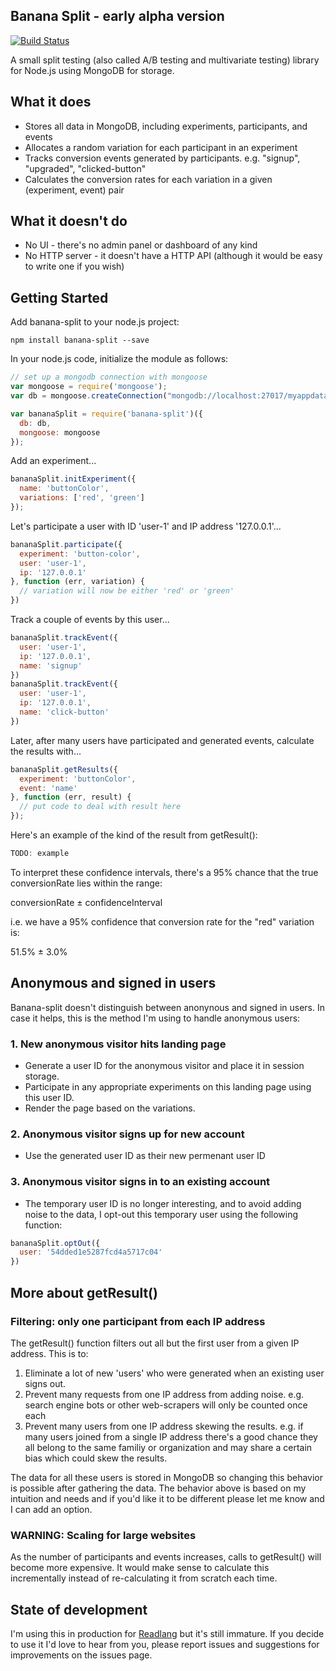 Banana Split - early alpha version
------------

[![Build Status](https://travis-ci.org/SteveRidout/banana-split.svg?branch=master)](https://travis-ci.org/SteveRidout/banana-split)

A small split testing (also called A/B testing and multivariate testing) library for Node.js using MongoDB for storage.

What it does
------------

- Stores all data in MongoDB, including experiments, participants, and events
- Allocates a random variation for each participant in an experiment
- Tracks conversion events generated by participants. e.g. "signup", "upgraded", "clicked-button"
- Calculates the conversion rates for each variation in a given (experiment, event) pair

What it doesn't do
------------------

- No UI - there's no admin panel or dashboard of any kind
- No HTTP server - it doesn't have a HTTP API (although it would be easy to write one if you wish)

Getting Started
---------------

Add banana-split to your node.js project:

    npm install banana-split --save

In your node.js code, initialize the module as follows:

```javascript
// set up a mongodb connection with mongoose
var mongoose = require('mongoose');
var db = mongoose.createConnection("mongodb://localhost:27017/myappdata");

var bananaSplit = require('banana-split')({
  db: db, 
  mongoose: mongoose
});
```

Add an experiment...

```javascript
bananaSplit.initExperiment({
  name: 'buttonColor',
  variations: ['red', 'green']
});
```

Let's participate a user with ID 'user-1' and IP address '127.0.0.1'...

```javascript
bananaSplit.participate({
  experiment: 'button-color',
  user: 'user-1',
  ip: '127.0.0.1'
}, function (err, variation) {
  // variation will now be either 'red' or 'green'
})
```

Track a couple of events by this user... 

```javascript
bananaSplit.trackEvent({
  user: 'user-1',
  ip: '127.0.0.1',
  name: 'signup'
})
bananaSplit.trackEvent({
  user: 'user-1',
  ip: '127.0.0.1',
  name: 'click-button'
})
```

Later, after many users have participated and generated events, calculate the results with...

```javascript
bananaSplit.getResults({
  experiment: 'buttonColor',
  event: 'name'
}, function (err, result) {
  // put code to deal with result here
});
```

Here's an example of the kind of the result from getResult():

```javascript
TODO: example
```

To interpret these confidence intervals, there's a 95% chance that the true conversionRate lies within the range:

  conversionRate ± confidenceInterval

i.e. we have a 95% confidence that conversion rate for the "red" variation is:

  51.5% ± 3.0%

## Anonymous and signed in users
 
Banana-split doesn't distinguish between anonynous and signed in users. In case it helps, this is the method I'm using to handle anonymous users:

### 1. New anonymous visitor hits landing page

- Generate a user ID for the anonymous visitor and place it in session storage.
- Participate in any appropriate experiments on this landing page using this user ID.
- Render the page based on the variations.

### 2. Anonymous visitor signs up for new account

- Use the generated user ID as their new permenant user ID

### 3. Anonymous visitor signs in to an existing account

- The temporary user ID is no longer interesting, and to avoid adding noise to the data, I opt-out this temporary user using the following function:

```javascript
bananaSplit.optOut({
  user: '54dded1e5287fcd4a5717c04'
})
```

## More about getResult()

### Filtering: only one participant from each IP address

The getResult() function filters out all but the first user from a given IP address. This is to:

1. Eliminate a lot of new 'users' who were generated when an existing user signs out.
2. Prevent many requests from one IP address from adding noise. e.g. search engine bots or other web-scrapers will only be counted once each
3. Prevent many users from one IP address skewing the results. e.g. if many users joined from a single IP address there's a good chance they all belong to the same familiy or organization and may share a certain bias which could skew the results.

The data for all these users is stored in MongoDB so changing this behavior is possible after gathering the data. The behavior above is based on my intuition and needs and if you'd like it to be different please let me know and I can add an option.

### WARNING: Scaling for large websites

As the number of participants and events increases, calls to getResult() will become more expensive. It would make sense to calculate this incrementally instead of re-calculating it from scratch each time.

## State of development

I'm using this in production for [Readlang](http://readlang.com) but it's still immature. If you decide to use it I'd love to hear from you, please report issues and suggestions for improvements on the issues page.


